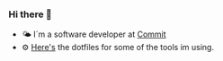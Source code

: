 ### Hi there 👋

- 🌤️ I´m a software developer at [Commit]([https://www.cloudberries.no/](https://github.com/Commit-AS))
- ⚙ [Here's](https://github.com/JohanGuntherKrogevoll/dotfiles) the dotfiles for some of the tools im using.
